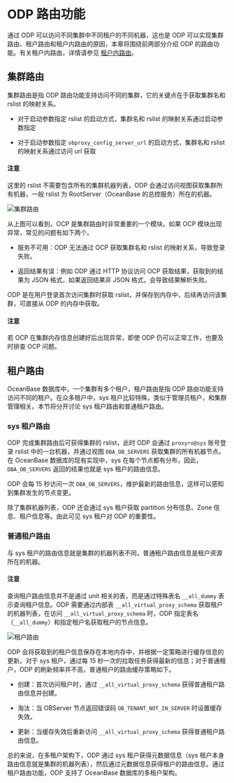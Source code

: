 # ODP 路由功能

通过 ODP 可以访问不同集群中不同租户的不同机器，这也是 ODP 可以实现集群路由、租户路由和租户内路由的原因，本章将围绕前两部分介绍 ODP 的路由功能。有关租户内路由，详情请参见 [租户内路由](../600.data-routing/300.intra-tenant-routing.md)。

## 集群路由

集群路由是指 ODP 路由功能支持访问不同的集群，它的关键点在于获取集群名和 rslist 的映射关系。

* 对于启动参数指定 rslist 的启动方式，集群名和 rslist 的映射关系通过启动参数指定

* 对于启动参数指定 `obproxy_config_server_url` 的启动方式，集群名和 rslist 的映射关系通过访问 url 获取

<main id="notice" type='notice'>
  <h4>注意</h4>
  <p>这里的 rslist 不需要包含所有的集群机器列表，ODP 会通过访问视图获取集群所有机器，一般 rslist 为 RootServer（OceanBase 的总控服务）所在的机器。</p>
</main>

![集群路由](https://obbusiness-private.oss-cn-shanghai.aliyuncs.com/doc/img/odp/V4.0.0/zh-CN/6.data-routing/2.routing-function-01.png)

从上图可以看到，OCP 是集群路由时非常重要的一个模块。如果 OCP 模块出现异常，常见的问题有如下两个。

* 服务不可用：ODP 无法通过 OCP 获取集群名和 rslist 的映射关系，导致登录失败。

* 返回结果有误：例如 ODP 通过 HTTP 协议访问 OCP 获取结果，获取到的结果为 JSON 格式，如果返回结果非 JSON 格式，会导致结果解析失败。

ODP 是在用户登录首次访问集群时获取 rslist，并保存到内存中，后续再访问该集群，可直接从 ODP 的内存中获取。

<main id="notice" type='notice'>
  <h4>注意</h4>
  <p>若 OCP 在集群内存信息创建好后出现异常，即使 ODP 仍可以正常工作，也要及时排查 OCP 问题。</p>
</main>

## 租户路由

OceanBase 数据库中，一个集群有多个租户，租户路由是指 ODP 路由功能支持访问不同的租户。在众多租户中，sys 租户比较特殊，类似于管理员租户，和集群管理相关。本节将分开讨论 sys 租户路由和普通租户路由。

### sys 租户路由

ODP 完成集群路由后可获得集群的 rslist，此时 ODP 会通过 `proxyro@sys` 账号登录 rslist 中的一台机器，并通过视图 `DBA_OB_SERVERS` 获取集群的所有机器节点。在 OceanBase 数据库的现有实现中，sys 在每个节点都有分布，因此，`DBA_OB_SERVERS` 返回的结果也就是 sys 租户的路由信息。

ODP 会每 15 秒访问一次 `DBA_OB_SERVERS`，维护最新的路由信息，这样可以感知到集群发生的节点变更。

除了集群机器列表，ODP 还会通过 sys 租户获取 partition 分布信息、Zone 信息、租户信息等。由此可见 sys 租户对 ODP 的重要性。

### 普通租户路由

与 sys 租户的路由信息就是集群的机器列表不同，普通租户路由信息是租户资源所在的机器。

<main id="notice" type='notice'>
  <h4>注意</h4>
  <p>查询租户路由信息并不是通过 unit 相关的表，而是通过特殊表名 <code>__all_dummy</code> 表示查询租户信息。ODP 需要通过内部表 <code>__all_virtual_proxy_schema</code> 获取租户的机器列表，在访问 <code>__all_virtual_proxy_schema</code> 时，ODP 指定表名（<code>__all_dummy</code>）和指定租户名获取租户的节点信息。</p>
</main>

![租户路由](https://obbusiness-private.oss-cn-shanghai.aliyuncs.com/doc/img/odp/V4.0.0/zh-CN/6.data-routing/2.routing-function-02.png)

ODP 会将获取到的租户信息保存在本地内存中，并根据一定策略进行缓存信息的更新。对于 sys 租户，通过每 15 秒一次的拉取任务获得最新的信息；对于普通租户，ODP 的刷新频率并不高，普通租户的路由缓存策略如下。

* 创建：首次访问租户时，通过 `__all_virtual_proxy_schema` 获得普通租户路由信息并创建。

* 淘汰：当 OBServer 节点返回错误码 `OB_TENANT_NOT_IN_SERVER` 时设置缓存失效。

* 更新：当缓存失效后重新访问 `__all_virtual_proxy_schema` 获得普通租户路由信息。

总的来说，在多租户架构下，ODP 通过 sys 租户获得元数据信息（sys 租户本身路由信息就是集群的机器列表），然后通过元数据信息获得租户的路由信息。通过租户路由功能，ODP 支持了 OceanBase 数据库的多租户架构。
